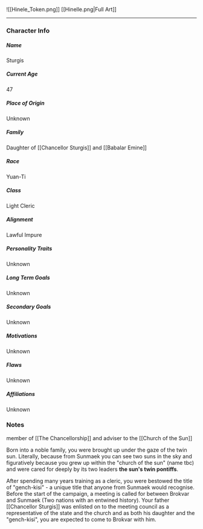 ![[Hinele_Token.png]]
[[Hinelle.png|Full Art]]

---
### Character Info

##### Name 
Sturgis 

##### Current Age
47

##### Place of Origin
Unknown

##### Family
Daughter of [[Chancellor Sturgis]] and [[Babalar Emine]]

##### Race
Yuan-Ti

##### Class
Light Cleric

##### Alignment
Lawful Impure

##### Personality Traits
Unknown

##### Long Term Goals
Unknown

##### Secondary Goals
Unknown

##### Motivations
Unknown

##### Flaws
Unknown

##### Affiliations
Unknown

### Notes

member of [[The Chancellorship]] and adviser to the [[Church of the Sun]]

Born into a noble family, you were brought up under the gaze of the twin sun. Literally, because from Sunmaek you can see two suns in the sky and figuratively because you grew up within the "church of the sun" (name tbc) and were cared for deeply by its two leaders **the sun's twin pontiffs**.

After spending many years training as a cleric, you were bestowed the title of "gench-kisi" - a unique title that anyone from Sunmaek would recognise. Before the start of the campaign,  a meeting is called for between Brokvar and Sunmaek (Two nations with an entwined history). Your father [[Chancellor Sturgis]] was enlisted on to the meeting council as a representative of the state and the church and as both his daughter and the "gench-kisi", you are expected to come to Brokvar with him.